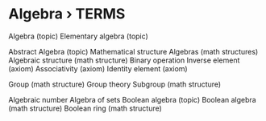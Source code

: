 # Algebra › TERMS

Algebra (topic)
Elementary algebra (topic)

Abstract Algebra (topic)
Mathematical structure
Algebras (math structures)
Algebraic structure (math structure)
Binary operation
Inverse element (axiom)
Associativity (axiom)
Identity element (axiom)

Group (math structure)
Group theory
Subgroup (math structure)

Algebraic number
Algebra of sets
Boolean algebra (topic)
Boolean algebra (math structure)
Boolean ring (math structure)
